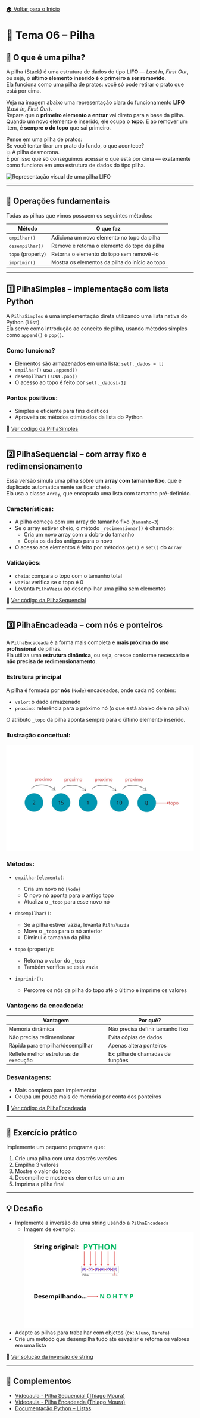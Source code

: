 [🏠 Voltar para o Início](../README.md)

# 📘 Tema 06 – Pilha

## 🧠 O que é uma pilha?

A pilha (Stack) é uma estrutura de dados do tipo **LIFO** — *Last In, First Out*, ou seja, o **último elemento inserido é o primeiro a ser removido**.  
Ela funciona como uma pilha de pratos: você só pode retirar o prato que está por cima.

Veja na imagem abaixo uma representação clara do funcionamento **LIFO** (*Last In, First Out*).  
Repare que o **primeiro elemento a entrar** vai direto para a base da pilha.  
Quando um novo elemento é inserido, ele ocupa o **topo**. E ao remover um item, é **sempre o do topo** que sai primeiro.

Pense em uma pilha de pratos:  
Se você tentar tirar um prato do fundo, o que acontece?  
💥 A pilha desmorona.  
É por isso que só conseguimos acessar o que está por cima — exatamente como funciona em uma estrutura de dados do tipo pilha.

![Representação visual de uma pilha LIFO](https://github.com/user-attachments/assets/0f839d95-f0ce-4d04-907d-004a387f32bd)

---

## 🔧 Operações fundamentais

Todas as pilhas que vimos possuem os seguintes métodos:

| Método        | O que faz                                                  |
|---------------|------------------------------------------------------------|
| `empilhar()`  | Adiciona um novo elemento no topo da pilha                |
| `desempilhar()` | Remove e retorna o elemento do topo da pilha            |
| `topo` (property) | Retorna o elemento do topo sem removê-lo              |
| `imprimir()`  | Mostra os elementos da pilha do início ao topo            |

---

## 1️⃣ PilhaSimples – implementação com lista Python

A `PilhaSimples` é uma implementação direta utilizando uma lista nativa do Python (`list`).  
Ela serve como introdução ao conceito de pilha, usando métodos simples como `append()` e `pop()`.

### Como funciona?

- Elementos são armazenados em uma lista: `self._dados = []`
- `empilhar()` usa `.append()`
- `desempilhar()` usa `.pop()`
- O acesso ao topo é feito por `self._dados[-1]`

### Pontos positivos:
- Simples e eficiente para fins didáticos
- Aproveita os métodos otimizados da lista do Python

📄 [Ver código da PilhaSimples](./pilha_simples.py)

---

## 2️⃣ PilhaSequencial – com array fixo e redimensionamento

Essa versão simula uma pilha sobre **um array com tamanho fixo**, que é duplicado automaticamente se ficar cheio.  
Ela usa a classe `Array`, que encapsula uma lista com tamanho pré-definido.

### Características:

- A pilha começa com um array de tamanho fixo (`tamanho=3`)
- Se o array estiver cheio, o método `_redimensionar()` é chamado:
  - Cria um novo array com o dobro do tamanho
  - Copia os dados antigos para o novo
- O acesso aos elementos é feito por métodos `get()` e `set()` do `Array`

### Validações:
- `cheia`: compara o topo com o tamanho total
- `vazia`: verifica se o topo é 0
- Levanta `PilhaVazia` ao desempilhar uma pilha sem elementos

📄 [Ver código da PilhaSequencial](./pilha_sequencial.py)

---

## 3️⃣ PilhaEncadeada – com nós e ponteiros

A `PilhaEncadeada` é a forma mais completa e **mais próxima do uso profissional** de pilhas.  
Ela utiliza uma **estrutura dinâmica**, ou seja, cresce conforme necessário e **não precisa de redimensionamento**.

### Estrutura principal

A pilha é formada por **nós** (`Node`) encadeados, onde cada nó contém:

- `valor`: o dado armazenado
- `proximo`: referência para o próximo nó (o que está abaixo dele na pilha)

O atributo `_topo` da pilha aponta sempre para o último elemento inserido.

### Ilustração conceitual:
![Representação de uma Pilha Encadeada com ponteiros](./img/pilha_encadeada_visual.jpg)

### Métodos:

- `empilhar(elemento)`:
  - Cria um novo nó (`Node`)
  - O novo nó aponta para o antigo topo
  - Atualiza o `_topo` para esse novo nó

- `desempilhar()`:
  - Se a pilha estiver vazia, levanta `PilhaVazia`
  - Move o `_topo` para o nó anterior
  - Diminui o tamanho da pilha

- `topo` (property):
  - Retorna o `valor` do `_topo`
  - Também verifica se está vazia

- `imprimir()`:
  - Percorre os nós da pilha do topo até o último e imprime os valores

### Vantagens da encadeada:

| Vantagem                              | Por quê?                                   |
|--------------------------------------|--------------------------------------------|
| Memória dinâmica                     | Não precisa definir tamanho fixo           |
| Não precisa redimensionar            | Evita cópias de dados                      |
| Rápida para empilhar/desempilhar     | Apenas altera ponteiros                    |
| Reflete melhor estruturas de execução| Ex: pilha de chamadas de funções           |

### Desvantagens:

- Mais complexa para implementar
- Ocupa um pouco mais de memória por conta dos ponteiros

📄 [Ver código da PilhaEncadeada](./pilha_encadeada.py)

---

## 🧪 Exercício prático

Implemente um pequeno programa que:

1. Crie uma pilha com uma das três versões
2. Empilhe 3 valores
3. Mostre o valor do topo
4. Desempilhe e mostre os elementos um a um
5. Imprima a pilha final

---

## 💡 Desafio

- Implemente a inversão de uma string usando a `PilhaEncadeada`
  - Imagem de exemplo:
    ![Visualização da inversão de string com pilha](./img/pilha_inversao_string.jpg) 
- Adapte as pilhas para trabalhar com objetos (ex: `Aluno`, `Tarefa`)
- Crie um método que desempilha tudo até esvaziar e retorna os valores em uma lista

📄 [Ver solução da inversão de string](./inverter_string.py)

---

## 🔗 Complementos

- [Videoaula - Pilha Sequencial (Thiago Moura)](https://www.youtube.com/watch?v=4CjDXi-wu8o&list=PLHskJyf7fQWVN9sy_qWo75i3Pnyryj61M&index=12)
- [Videoaula - Pilha Encadeada (Thiago Moura)](https://www.youtube.com/watch?v=IZqYAzuHjRo&list=PLHskJyf7fQWVN9sy_qWo75i3Pnyryj61M&index=13)
- [Documentação Python – Listas](https://docs.python.org/3/tutorial/datastructures.html)
